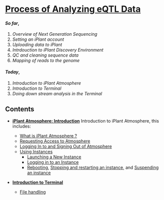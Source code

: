 # [Process of Analyzing  eQTL Data](https://github.com/wijerasa/HCS7806_09_18_2015.git)

#### *So far*,

1. *Overview of Next Generation Sequencing*
2. *Setting an iPlant account*
3. *Uploading data to iPlant*
4. *Intrdouction to iPlant Discovery Environment*
5. *QC and cleaning sequence data*
6. *Mapping of reads to the genome* 

#### *Today*,

1. *Introduction to iPlant Atmosphere*
2. *Introduction to Terminal*
3. *Doing down stream analysis in the Terminal*

Contents
-------
* [**iPlant Atmosphere: Introduction**](https://pods.iplantcollaborative.org/wiki/display/atmman/About+Atmosphere) Introduction to iPlant Atmosphere, this includes:
  - [What is iPlant Atmosphere ?](https://pods.iplantcollaborative.org/wiki/display/atmman/About+Atmosphere#AboutAtmosphere-OLDUICONTENT) 
  - [Requesting Access to Atmosphere](https://pods.iplantcollaborative.org/wiki/display/atmman/Requesting+Access+to+Atmosphere)
  - [Logging In to and Signing Out of Atmosphere](https://pods.iplantcollaborative.org/wiki/display/atmman/Logging+In+to+and+Signing+Out+of+Atmosphere)
  - [Using Instances](https://pods.iplantcollaborative.org/wiki/display/atmman/Using+Instances)
    - [Launching a New Instance](https://pods.iplantcollaborative.org/wiki/display/atmman/Launching+a+New+Instance)
    - [Logging in to an Instance](https://pods.iplantcollaborative.org/wiki/display/atmman/Logging+In+to+an+Instance)
    - [Rebooting](https://pods.iplantcollaborative.org/wiki/display/atmman/Rebooting+an+Instance), [Stopping and restarting an instance](https://pods.iplantcollaborative.org/wiki/display/atmman/Stopping+and+Starting+an+Instance), and [Suspending an instance](https://pods.iplantcollaborative.org/wiki/display/atmman/Suspending+and+Resuming+an+Instance)

* [**Introduction to Terminal**](http://nbviewer.ipython.org/github/wijerasa/HCS7806_09_18_2015/blob/master/Introduction%20to%20Terminal.ipynb)
  - [File handling](http://nbviewer.ipython.org/github/wijerasa/HCS7806_09_18_2015/blob/master/Transfer_Data.ipynb)

